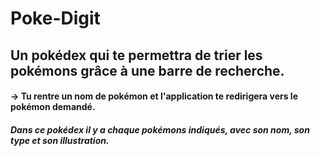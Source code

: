 # Poke-Digit


## Un pokédex qui te permettra de trier les pokémons grâce à une barre de recherche.

#### -> Tu rentre un nom de pokémon et l'application te redirigera vers le pokémon demandé.

##### Dans ce pokédex il y a chaque pokémons indiqués, avec son nom, son type et son illustration.

